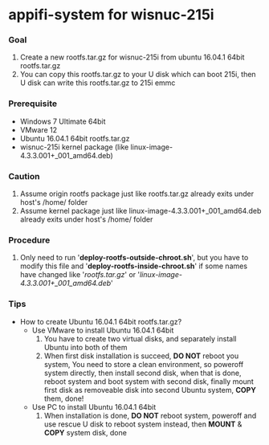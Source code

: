 # appifi-system for wisnuc-215i

### Goal
  1. Create a new rootfs.tar.gz for wisnuc-215i from ubuntu 16.04.1 64bit rootfs.tar.gz
  2. You can copy this rootfs.tar.gz to your U disk which can boot 215i, then U disk can write this rootfs.tar.gz to 215i emmc

### Prerequisite
  + Windows 7 Ultimate 64bit
  + VMware 12
  + Ubuntu 16.04.1 64bit rootfs.tar.gz
  + wisnuc-215i kernel package (like linux-image-4.3.3.001+_001_amd64.deb)

### Caution
  1. Assume origin rootfs package just like rootfs.tar.gz already exits under host's /home/ folder
  2. Assume kernel package just like linux-image-4.3.3.001+_001_amd64.deb already exits under host's /home/ folder

### Procedure
  1. Only need to run '**deploy-rootfs-outside-chroot.sh**', but you have to modify this file and '**deploy-rootfs-inside-chroot.sh**' if some names have changed like '*rootfs.tar.gz*' or '*linux-image-4.3.3.001+_001_amd64.deb*'

### Tips
  + How to create Ubuntu 16.04.1 64bit rootfs.tar.gz?
    - Use VMware to install Ubuntu 16.04.1 64bit
      1. You have to create two virtual disks, and separately install Ubuntu into both of them
      2. When first disk installation is succeed, **DO NOT** reboot you system, You need to store a clean environment, so poweroff system directly, then install second disk, when that is done, reboot system and boot system with second disk, finally mount first disk as removeable disk into second Ubuntu system, **COPY** them, done!
    - Use PC to install Ubuntu 16.04.1 64bit
      1. When installation is done, **DO NOT** reboot system, poweroff and use rescue U disk to reboot system instead, then **MOUNT** & **COPY** system disk, done
